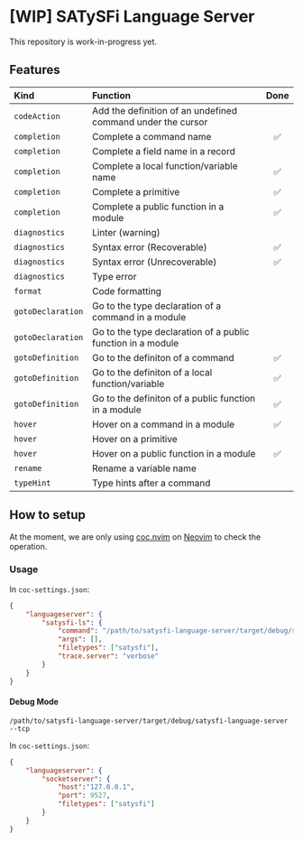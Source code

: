 # [WIP] SATySFi Language Server

This repository is work-in-progress yet.

## Features

|Kind             |Function                                                   |Done|
|:----------------|:----------------------------------------------------------|:--:|
|`codeAction`     |Add the definition of an undefined command under the cursor|    |
|`completion`     |Complete a command name                                    |✅  |
|`completion`     |Complete a field name in a record                          |    |
|`completion`     |Complete a local function/variable name                    |✅  |
|`completion`     |Complete a primitive                                       |✅  |
|`completion`     |Complete a public function in a module                     |✅  |
|`diagnostics`    |Linter (warning)                                           |    |
|`diagnostics`    |Syntax error (Recoverable)                                 |✅  |
|`diagnostics`    |Syntax error (Unrecoverable)                               |✅  |
|`diagnostics`    |Type error                                                 |    |
|`format`         |Code formatting                                            |    |
|`gotoDeclaration`|Go to the type declaration of a command in a module        |    |
|`gotoDeclaration`|Go to the type declaration of a public function in a module|    |
|`gotoDefinition` |Go to the definiton of a command                           |✅  |
|`gotoDefinition` |Go to the definiton of a local function/variable           |✅  |
|`gotoDefinition` |Go to the definiton of a public function in a module       |✅  |
|`hover`          |Hover on a command in a module                             |✅  |
|`hover`          |Hover on a primitive                                       |    |
|`hover`          |Hover on a public function in a module                     |✅  |
|`rename`         |Rename a variable name                                     |    |
|`typeHint`       |Type hints after a command                                 |    |

## How to setup

At the moment, we are only using
[coc.nvim](https://github.com/neoclide/coc.nvim) on [Neovim](https://github.com/neovim/neovim)
to check the operation.

### Usage

In `coc-settings.json`:

```json
{
    "languageserver": {
        "satysfi-ls": {
            "command": "/path/to/satysfi-language-server/target/debug/satysfi-language-server",
            "args": [],
            "filetypes": ["satysfi"],
            "trace.server": "verbose"
        }
    }
}
```

#### Debug Mode

```
/path/to/satysfi-language-server/target/debug/satysfi-language-server --tcp
```

In `coc-settings.json`:

```json
{
    "languageserver": {
        "socketserver": {
            "host":"127.0.0.1",
            "port": 9527,
            "filetypes": ["satysfi"]
        }
    }
}
```
